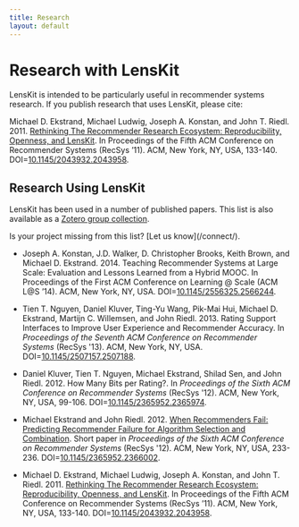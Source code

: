 ```yaml
---
title: Research
layout: default
---
```


# Research with LensKit

[GroupLens]: http://grouplens.org
[umncs]: http://www.cs.umn.edu

LensKit is intended to be particularly useful in recommender systems research.
If you publish research that uses LensKit, please cite:

<div class="citation" markdown="span">
Michael D. Ekstrand, Michael Ludwig, Joseph A. Konstan,
and John T. Riedl. 2011. <a href="https://elehack.net/research/pubs/lenskit"
class="pub-title">Rethinking The Recommender Research Ecosystem:
Reproducibility, Openness, and LensKit</a>. In <span
class="pub-venue">Proceedings
of the Fifth ACM Conference on Recommender Systems</span> (RecSys ’11). ACM,
New York, NY, USA, 133-140. DOI=<a
href="http://dx.doi.org/10.1145/2043932.2043958">10.1145/2043932.2043958</a>.
</div>

## Research Using LensKit

[zotero]: https://www.zotero.org/groups/lenskit/items/collectionKey/MQR6B47C

LensKit has been used in a number of published papers.
This list is also available as a [Zotero group collection][zotero].

<aside markdown="span">
Is your project missing from this list? [Let us know](/connect/).
</aside>

-   Joseph A. Konstan, J.D. Walker, D. Christopher Brooks, Keith Brown, and
    Michael D. Ekstrand. 2014. Teaching Recommender Systems at Large Scale:
    Evaluation and Lessons Learned from a Hybrid MOOC. In Proceedings of the
    First ACM Conference on Learning @ Scale (ACM L@S ’14). ACM, New York, NY,
    USA. DOI=[10.1145/2556325.2566244](http://dx.doi.org/10.1145/2556325.2566244).

-   Tien T. Nguyen, Daniel Kluver, Ting-Yu Wang, Pik-Mai Hui, Michael D. Ekstrand, Martijn C. Willemsen, and John Riedl. 2013. Rating Support Interfaces to Improve User Experience and Recommender Accuracy. In *Proceedings of the Seventh ACM Conference on Recommender Systems* (RecSys '13). ACM, New York, NY, USA. DOI=[10.1145/2507157.2507188](http://dx.doi.org/10.1145/2507157.2507188).

-   Daniel Kluver, Tien T. Nguyen, Michael Ekstrand, Shilad Sen, and John Riedl. 2012. How Many Bits per Rating?. In *Proceedings of the Sixth ACM Conference on Recommender Systems* (RecSys '12). ACM, New York, NY, USA, 99-106. DOI=[10.1145/2365952.2365974](http://doi.acm.org/10.1145/2365952.2365974).

-   Michael Ekstrand and John Riedl. 2012. [When Recommenders Fail: Predicting Recommender Failure for Algorithm Selection and Combination](https://elehack.net/research/pubs/when-recommenders-fail/). Short paper in *Proceedings of the Sixth ACM Conference on Recommender Systems* (RecSys '12). ACM, New York, NY, USA, 233-236. DOI=[10.1145/2365952.2366002](http://doi.acm.org/10.1145/2365952.2366002).

-   Michael D. Ekstrand, Michael Ludwig, Joseph A. Konstan, and John T. Riedl. 2011. [Rethinking The Recommender Research Ecosystem: Reproducibility,
    Openness, and LensKit](https://elehack.net/research/pubs/lenskit). In <span
    class="pub-venue">Proceedings of the Fifth ACM Conference on Recommender
    Systems</span> (RecSys ’11). ACM, New York, NY, USA, 133-140. DOI=[10.1145/2043932.2043958](http://dx.doi.org/10.1145/2043932.2043958).
